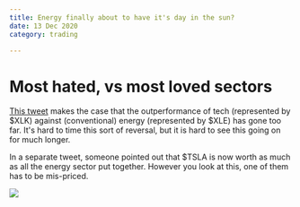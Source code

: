 ```yaml
---
title: Energy finally about to have it's day in the sun? 
date: 13 Dec 2020
category: trading

---
```



# Most hated, vs most loved sectors

[This tweet](https://twitter.com/HFI_Research/status/1322248709799780352) makes the case that the outperformance of tech (represented by $XLK) against (conventional) energy (represented by $XLE) has gone too far.
It's hard to time this sort of reversal, but it is hard to see this going on for much longer.

In a separate tweet, someone pointed out that $TSLA is now worth as much as all the energy sector put together. 
However you look at this, one of them has to be mis-priced.

![](https://pbs.twimg.com/media/ElmSMMrVcAAJNpu?format=png&name=900x900)
